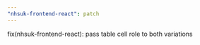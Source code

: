 ```yaml
---
"nhsuk-frontend-react": patch
---
```


fix(nhsuk-frontend-react): pass table cell role to both variations

